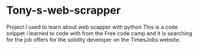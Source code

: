 # Tony-s-web-scrapper
Project I used to learn about web scapper  with python
This is a code snippet i learned to code with from the Free code camp and it is searching for the job offers for the solidity developer on the TimesJobs website.
